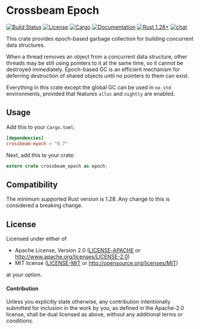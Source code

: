 # Crossbeam Epoch

[![Build Status](https://travis-ci.org/crossbeam-rs/crossbeam.svg?branch=master)](
https://travis-ci.org/crossbeam-rs/crossbeam)
[![License](https://img.shields.io/badge/license-MIT%2FApache--2.0-blue.svg)](
https://github.com/crossbeam-rs/crossbeam-epoch)
[![Cargo](https://img.shields.io/crates/v/crossbeam-epoch.svg)](
https://crates.io/crates/crossbeam-epoch)
[![Documentation](https://docs.rs/crossbeam-epoch/badge.svg)](
https://docs.rs/crossbeam-epoch)
[![Rust 1.28+](https://img.shields.io/badge/rust-1.28+-lightgray.svg)](
https://www.rust-lang.org)
[![chat](https://img.shields.io/discord/569610676205781012.svg?logo=discord)](https://discord.gg/BBYwKq)

This crate provides epoch-based garbage collection for building concurrent data structures.

When a thread removes an object from a concurrent data structure, other threads
may be still using pointers to it at the same time, so it cannot be destroyed
immediately. Epoch-based GC is an efficient mechanism for deferring destruction of
shared objects until no pointers to them can exist.

Everything in this crate except the global GC can be used in `no_std` environments, provided that
features `alloc` and `nightly` are enabled.

## Usage

Add this to your `Cargo.toml`:

```toml
[dependencies]
crossbeam-epoch = "0.7"
```

Next, add this to your crate:

```rust
extern crate crossbeam_epoch as epoch;
```

## Compatibility

The minimum supported Rust version is 1.28. Any change to this is considered a breaking change.

## License

Licensed under either of

 * Apache License, Version 2.0 ([LICENSE-APACHE](LICENSE-APACHE) or http://www.apache.org/licenses/LICENSE-2.0)
 * MIT license ([LICENSE-MIT](LICENSE-MIT) or http://opensource.org/licenses/MIT)

at your option.

#### Contribution

Unless you explicitly state otherwise, any contribution intentionally submitted
for inclusion in the work by you, as defined in the Apache-2.0 license, shall be
dual licensed as above, without any additional terms or conditions.
